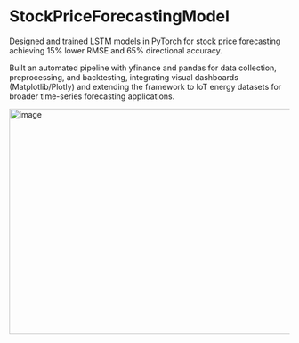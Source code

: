 # StockPriceForecastingModel

Designed and trained LSTM models in PyTorch for stock price forecasting achieving 15% lower RMSE and 65% directional accuracy.

Built an automated pipeline with yfinance and pandas for data collection, preprocessing, and backtesting, integrating visual dashboards (Matplotlib/Plotly) and extending the framework to IoT energy datasets for broader time-series forecasting applications.

<img width="560" height="405" alt="image" src="https://github.com/user-attachments/assets/3e7e1e0c-a90c-43b6-8364-b4808d434074" />
